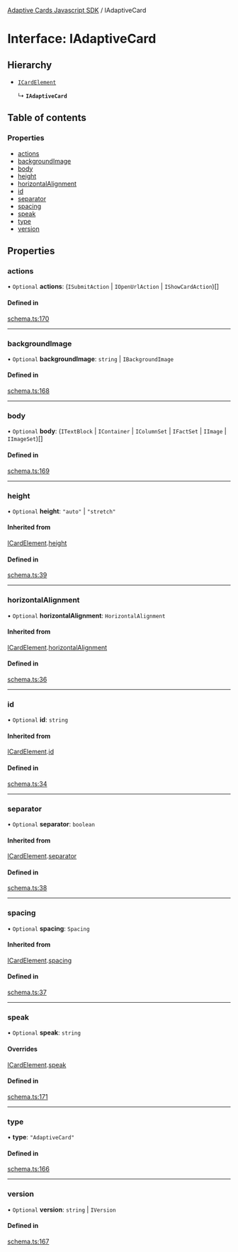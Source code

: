 [Adaptive Cards Javascript SDK](../README.md) / IAdaptiveCard

# Interface: IAdaptiveCard

## Hierarchy

- [`ICardElement`](ICardElement.md)

  ↳ **`IAdaptiveCard`**

## Table of contents

### Properties

- [actions](IAdaptiveCard.md#actions)
- [backgroundImage](IAdaptiveCard.md#backgroundimage)
- [body](IAdaptiveCard.md#body)
- [height](IAdaptiveCard.md#height)
- [horizontalAlignment](IAdaptiveCard.md#horizontalalignment)
- [id](IAdaptiveCard.md#id)
- [separator](IAdaptiveCard.md#separator)
- [spacing](IAdaptiveCard.md#spacing)
- [speak](IAdaptiveCard.md#speak)
- [type](IAdaptiveCard.md#type)
- [version](IAdaptiveCard.md#version)

## Properties

### actions

• `Optional` **actions**: (`ISubmitAction` \| `IOpenUrlAction` \| `IShowCardAction`)[]

#### Defined in

[schema.ts:170](https://github.com/asseco-see/AdaptiveCards/blob/1f0afdc45/source/nodejs/adaptivecards/src/schema.ts#L170)

___

### backgroundImage

• `Optional` **backgroundImage**: `string` \| `IBackgroundImage`

#### Defined in

[schema.ts:168](https://github.com/asseco-see/AdaptiveCards/blob/1f0afdc45/source/nodejs/adaptivecards/src/schema.ts#L168)

___

### body

• `Optional` **body**: (`ITextBlock` \| `IContainer` \| `IColumnSet` \| `IFactSet` \| `IImage` \| `IImageSet`)[]

#### Defined in

[schema.ts:169](https://github.com/asseco-see/AdaptiveCards/blob/1f0afdc45/source/nodejs/adaptivecards/src/schema.ts#L169)

___

### height

• `Optional` **height**: ``"auto"`` \| ``"stretch"``

#### Inherited from

[ICardElement](ICardElement.md).[height](ICardElement.md#height)

#### Defined in

[schema.ts:39](https://github.com/asseco-see/AdaptiveCards/blob/1f0afdc45/source/nodejs/adaptivecards/src/schema.ts#L39)

___

### horizontalAlignment

• `Optional` **horizontalAlignment**: `HorizontalAlignment`

#### Inherited from

[ICardElement](ICardElement.md).[horizontalAlignment](ICardElement.md#horizontalalignment)

#### Defined in

[schema.ts:36](https://github.com/asseco-see/AdaptiveCards/blob/1f0afdc45/source/nodejs/adaptivecards/src/schema.ts#L36)

___

### id

• `Optional` **id**: `string`

#### Inherited from

[ICardElement](ICardElement.md).[id](ICardElement.md#id)

#### Defined in

[schema.ts:34](https://github.com/asseco-see/AdaptiveCards/blob/1f0afdc45/source/nodejs/adaptivecards/src/schema.ts#L34)

___

### separator

• `Optional` **separator**: `boolean`

#### Inherited from

[ICardElement](ICardElement.md).[separator](ICardElement.md#separator)

#### Defined in

[schema.ts:38](https://github.com/asseco-see/AdaptiveCards/blob/1f0afdc45/source/nodejs/adaptivecards/src/schema.ts#L38)

___

### spacing

• `Optional` **spacing**: `Spacing`

#### Inherited from

[ICardElement](ICardElement.md).[spacing](ICardElement.md#spacing)

#### Defined in

[schema.ts:37](https://github.com/asseco-see/AdaptiveCards/blob/1f0afdc45/source/nodejs/adaptivecards/src/schema.ts#L37)

___

### speak

• `Optional` **speak**: `string`

#### Overrides

[ICardElement](ICardElement.md).[speak](ICardElement.md#speak)

#### Defined in

[schema.ts:171](https://github.com/asseco-see/AdaptiveCards/blob/1f0afdc45/source/nodejs/adaptivecards/src/schema.ts#L171)

___

### type

• **type**: ``"AdaptiveCard"``

#### Defined in

[schema.ts:166](https://github.com/asseco-see/AdaptiveCards/blob/1f0afdc45/source/nodejs/adaptivecards/src/schema.ts#L166)

___

### version

• `Optional` **version**: `string` \| `IVersion`

#### Defined in

[schema.ts:167](https://github.com/asseco-see/AdaptiveCards/blob/1f0afdc45/source/nodejs/adaptivecards/src/schema.ts#L167)
